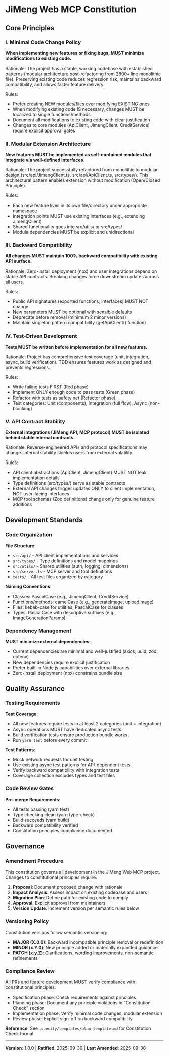 <!--
Sync Impact Report
==================
Version: 1.0.0 (Initial Constitution)
Date: 2025-09-30

Principles Defined:
- I. Minimal Code Change Policy
- II. Modular Extension Architecture
- III. Backward Compatibility
- IV. Test-Driven Development
- V. API Contract Stability

Sections Added:
- Core Principles (5 principles)
- Development Standards
- Quality Assurance
- Governance

Templates Requiring Updates:
- ✅ plan-template.md - Constitution Check section will reference these principles
- ✅ spec-template.md - Requirements alignment with backward compatibility
- ✅ tasks-template.md - Task categorization reflects extension-based approach
- ⚠ Command templates - No command files currently exist in .specify/templates/commands/

Follow-up TODOs:
- None - All placeholders filled with concrete values
-->

# JiMeng Web MCP Constitution

## Core Principles

### I. Minimal Code Change Policy

**When implementing new features or fixing bugs, MUST minimize modifications to existing code.**

Rationale: The project has a stable, working codebase with established patterns (modular architecture post-refactoring from 2800+ line monolithic file). Preserving existing code reduces regression risk, maintains backward compatibility, and allows faster feature delivery.

Rules:
- Prefer creating NEW modules/files over modifying EXISTING ones
- When modifying existing code IS necessary, changes MUST be localized to single functions/methods
- Document all modifications to existing code with clear justification
- Changes to core modules (ApiClient, JimengClient, CreditService) require explicit approval gates

### II. Modular Extension Architecture

**New features MUST be implemented as self-contained modules that integrate via well-defined interfaces.**

Rationale: The project successfully refactored from monolithic to modular design (src/api/JimengClient.ts, src/api/ApiClient.ts, src/types/). This architectural pattern enables extension without modification (Open/Closed Principle).

Rules:
- Each new feature lives in its own file/directory under appropriate namespace
- Integration points MUST use existing interfaces (e.g., extending JimengClient)
- Shared functionality goes into src/utils/ or src/types/
- Module dependencies MUST be explicit and unidirectional

### III. Backward Compatibility

**All changes MUST maintain 100% backward compatibility with existing API surface.**

Rationale: Zero-install deployment (npx) and user integrations depend on stable API contracts. Breaking changes force downstream updates across all users.

Rules:
- Public API signatures (exported functions, interfaces) MUST NOT change
- New parameters MUST be optional with sensible defaults
- Deprecate before removal (minimum 2 minor versions)
- Maintain singleton pattern compatibility (getApiClient() function)

### IV. Test-Driven Development

**Tests MUST be written before implementation for all new features.**

Rationale: Project has comprehensive test coverage (unit, integration, async, build verification). TDD ensures features work as designed and prevents regressions.

Rules:
- Write failing tests FIRST (Red phase)
- Implement ONLY enough code to pass tests (Green phase)
- Refactor with tests as safety net (Refactor phase)
- Test categories: Unit (components), Integration (full flow), Async (non-blocking)

### V. API Contract Stability

**External integrations (JiMeng API, MCP protocol) MUST be isolated behind stable internal contracts.**

Rationale: Reverse-engineered APIs and protocol specifications may change. Internal stability shields users from external volatility.

Rules:
- API client abstractions (ApiClient, JimengClient) MUST NOT leak implementation details
- Type definitions (src/types/) serve as stable contracts
- External API changes trigger updates ONLY to client implementation, NOT user-facing interfaces
- MCP tool schemas (Zod definitions) change only for genuine feature additions

## Development Standards

### Code Organization

**File Structure**:
- `src/api/` - API client implementations and services
- `src/types/` - Type definitions and model mappings
- `src/utils/` - Shared utilities (auth, logging, dimensions)
- `src/server.ts` - MCP server and tool definitions
- `tests/` - All test files organized by category

**Naming Conventions**:
- Classes: PascalCase (e.g., JimengClient, CreditService)
- Functions/methods: camelCase (e.g., generateImage, uploadImage)
- Files: kebab-case for utilities, PascalCase for classes
- Types: PascalCase with descriptive suffixes (e.g., ImageGenerationParams)

### Dependency Management

**MUST minimize external dependencies**:
- Current dependencies are minimal and well-justified (axios, uuid, zod, dotenv)
- New dependencies require explicit justification
- Prefer built-in Node.js capabilities over external libraries
- Zero-install deployment (npx) constrains bundle size

## Quality Assurance

### Testing Requirements

**Test Coverage**:
- All new features require tests in at least 2 categories (unit + integration)
- Async operations MUST have dedicated async tests
- Build verification tests ensure production bundle works
- Run `yarn test` before every commit

**Test Patterns**:
- Mock network requests for unit testing
- Use existing async test patterns for API-dependent tests
- Verify backward compatibility with integration tests
- Coverage collection excludes types and test files

### Code Review Gates

**Pre-merge Requirements**:
- All tests passing (yarn test)
- Type checking clean (yarn type-check)
- Build succeeds (yarn build)
- Backward compatibility verified
- Constitution principles compliance documented

## Governance

### Amendment Procedure

This constitution governs all development in the JiMeng Web MCP project. Changes to constitutional principles require:

1. **Proposal**: Document proposed change with rationale
2. **Impact Analysis**: Assess impact on existing codebase and users
3. **Migration Plan**: Define path for existing code to comply
4. **Approval**: Explicit approval from maintainers
5. **Version Update**: Increment version per semantic rules below

### Versioning Policy

Constitution versions follow semantic versioning:

- **MAJOR (X.0.0)**: Backward incompatible principle removal or redefinition
- **MINOR (x.Y.0)**: New principle added or materially expanded guidance
- **PATCH (x.y.Z)**: Clarifications, wording improvements, non-semantic refinements

### Compliance Review

All PRs and feature development MUST verify compliance with constitutional principles:

- Specification phase: Check requirements against principles
- Planning phase: Document any principle violations in "Constitution Check" section
- Implementation phase: Verify minimal code changes, modular extension
- Review phase: Explicit sign-off on backward compatibility

**Reference**: See `.specify/templates/plan-template.md` for Constitution Check format

---

**Version**: 1.0.0 | **Ratified**: 2025-09-30 | **Last Amended**: 2025-09-30